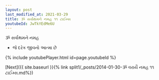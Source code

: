 ```yaml
---
layout: post
last_modified_at: 2021-03-29
title: ૐ સર્વાથમને નમહ ૧૧ ટાઈમ્સ
youtubeId: JwTkYEdMe6U
---
```

 
 
 ૐ સર્વાથમને નમહ  
 
 -  જે દરેક જીવનો આત્મા છે 
 
  
 
  
 
 
 
 
 
 


{% include youtubePlayer.html id=page.youtubeId %}
 
[Next]({{ site.baseurl }}{% link  split1/_posts/2014-01-30-ૐ વરાયૈ નમહ ૧૧ ટાઈમ્સ.md%})
 

